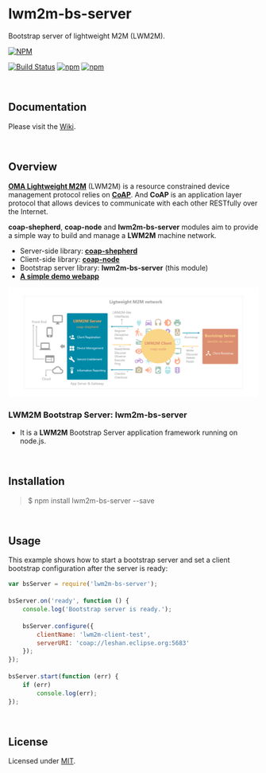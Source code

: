 # lwm2m-bs-server
Bootstrap server of lightweight M2M (LWM2M).

[![NPM](https://nodei.co/npm/coap-node.png?downloads=true)](https://nodei.co/npm/lwm2m-bs-server/)  

[![Build Status](https://travis-ci.org/PeterEB/lwm2m-bs-server.svg?branch=develop)](https://travis-ci.org/PeterEB/lwm2m-bs-server)
[![npm](https://img.shields.io/npm/v/lwm2m-bs-server.svg?maxAge=2592000)](https://www.npmjs.com/package/lwm2m-bs-server)
[![npm](https://img.shields.io/npm/l/lwm2m-bs-server.svg?maxAge=2592000)](https://www.npmjs.com/package/lwm2m-bs-server)

<br />

## Documentation  

Please visit the [Wiki](https://github.com/PeterEB/lwm2m-bs-server/wiki).

<br />

## Overview

[**OMA Lightweight M2M**](http://technical.openmobilealliance.org/Technical/technical-information/release-program/current-releases/oma-lightweightm2m-v1-0) (LWM2M) is a resource constrained device management protocol relies on [**CoAP**](https://tools.ietf.org/html/rfc7252). And **CoAP** is an application layer protocol that allows devices to communicate with each other RESTfully over the Internet.  

**coap-shepherd**, **coap-node** and **lwm2m-bs-server** modules aim to provide a simple way to build and manage a **LWM2M** machine network. 
* Server-side library: [**coap-shepherd**](https://github.com/PeterEB/coap-shepherd)
* Client-side library: [**coap-node**](https://github.com/PeterEB/coap-node)
* Bootstrap server library: **lwm2m-bs-server** (this module)
* [**A simple demo webapp**](https://github.com/PeterEB/quick-demo)

![coap-shepherd net](https://raw.githubusercontent.com/PeterEB/documents/master/coap-shepherd/media/lwm2m_net.png)  

### LWM2M Bootstrap Server: lwm2m-bs-server

* It is a **LWM2M** Bootstrap Server application framework running on node.js.  

<br />

## Installation

> $ npm install lwm2m-bs-server --save  

<br />

## Usage

This example shows how to start a bootstrap server and set a client bootstrap configuration after the server is ready:

```js
var bsServer = require('lwm2m-bs-server');

bsServer.on('ready', function () {
	console.log('Bootstrap server is ready.');

    bsServer.configure({ 
        clientName: 'lwm2m-client-test', 
        serverURI: 'coap://leshan.eclipse.org:5683'
    });
});

bsServer.start(function (err) {
    if (err) 
        console.log(err);
});
```

<br />

## License

Licensed under [MIT](https://github.com/PeterEB/lwm2m-bs-server/blob/master/LICENSE).
